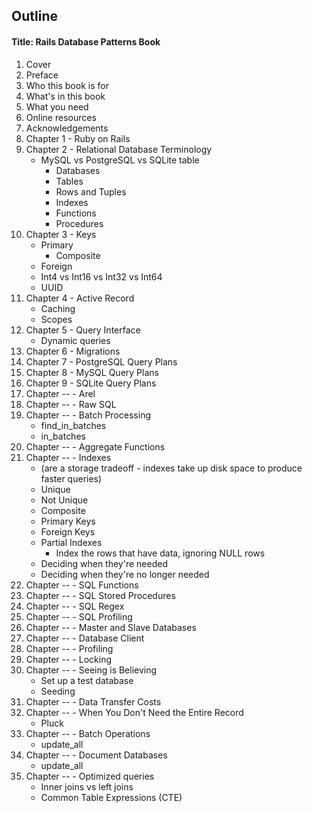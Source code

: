 ## Outline

#### Title: Rails Database Patterns Book

1. Cover
1. Preface
1. Who this book is for
1. What's in this book
1. What you need
1. Online resources
1. Acknowledgements
1. Chapter 1 - Ruby on Rails
1. Chapter 2 - Relational Database Terminology
   * MySQL vs PostgreSQL vs SQLite table
     * Databases
     * Tables
     * Rows and Tuples
     * Indexes
     * Functions
     * Procedures
1. Chapter 3 - Keys
   * Primary
     * Composite
   * Foreign
   * Int4 vs Int16 vs Int32 vs Int64
   * UUID
1. Chapter 4 - Active Record
   * Caching
   * Scopes
1. Chapter 5 - Query Interface
   * Dynamic queries
1. Chapter 6 - Migrations
1. Chapter 7 - PostgreSQL Query Plans
1. Chapter 8 - MySQL Query Plans
1. Chapter 9 - SQLite Query Plans
1. Chapter -- - Arel
1. Chapter -- - Raw SQL
1. Chapter -- - Batch Processing
   * find_in_batches
   * in_batches
1. Chapter -- - Aggregate Functions
1. Chapter -- - Indexes
   * (are a storage tradeoff - indexes take up disk space to produce faster queries)
   * Unique
   * Not Unique
   * Composite
   * Primary Keys
   * Foreign Keys
   * Partial Indexes
     * Index the rows that have data, ignoring NULL rows
   * Deciding when they're needed
   * Deciding when they're no longer needed
1. Chapter -- - SQL Functions
1. Chapter -- - SQL Stored Procedures
1. Chapter -- - SQL Regex
1. Chapter -- - SQL Profiling
1. Chapter -- - Master and Slave Databases
1. Chapter -- - Database Client
1. Chapter -- - Profiling
1. Chapter -- - Locking
1. Chapter -- - Seeing is Believing
   * Set up a test database
   * Seeding
1. Chapter -- - Data Transfer Costs
1. Chapter -- - When You Don't Need the Entire Record
   * Pluck
1. Chapter -- - Batch Operations
   * update_all
1. Chapter -- - Document Databases
   * update_all
1. Chapter -- - Optimized queries
   * Inner joins vs left joins
   * Common Table Expressions (CTE)

